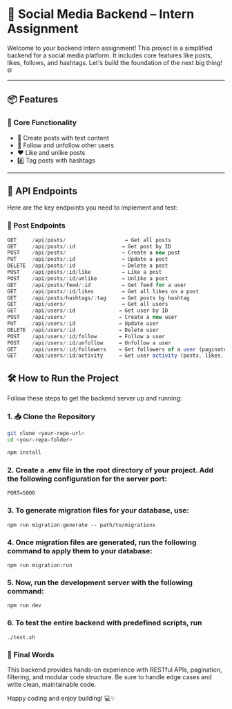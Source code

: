 # 🚀 Social Media Backend – Intern Assignment

Welcome to your backend intern assignment! This project is a simplified backend for a social media platform. It includes core features like posts, likes, follows, and hashtags. Let's build the foundation of the next big thing! 🌐

---

## 📦 Features

### 🎯 Core Functionality

- 📝 Create posts with text content  
- 👥 Follow and unfollow other users  
- ❤️ Like and unlike posts  
- #️⃣ Tag posts with hashtags  

---

## 🔌 API Endpoints

Here are the key endpoints you need to implement and test:

### 📜 Post Endpoints

```ts
GET     /api/posts/                   → Get all posts  
GET     /api/posts/:id               → Get post by ID  
POST    /api/posts/                  → Create a new post  
PUT     /api/posts/:id               → Update a post  
DELETE  /api/posts/:id               → Delete a post  
POST    /api/posts/:id/like          → Like a post  
POST    /api/posts/:id/unlike        → Unlike a post  
GET     /api/posts/feed/:id          → Get feed for a user  
GET     /api/posts/:id/likes         → Get all likes on a post  
GET     /api/posts/hashtags/:tag     → Get posts by hashtag  
GET     /api/users/                  → Get all users  
GET     /api/users/:id              → Get user by ID  
POST    /api/users/                 → Create a new user  
PUT     /api/users/:id              → Update user  
DELETE  /api/users/:id              → Delete user  
POST    /api/users/:id/follow       → Follow a user  
POST    /api/users/:id/unfollow     → Unfollow a user  
GET     /api/users/:id/followers    → Get followers of a user (paginated)  
GET     /api/users/:id/activity     → Get user activity (posts, likes, follow actions)  
```

## 🛠️ How to Run the Project

Follow these steps to get the backend server up and running:

### 1. 📥 Clone the Repository

```bash
git clone <your-repo-url>
cd <your-repo-folder>

npm install
```

### 2. Create a .env file in the root directory of your project. Add the following configuration for the server port:

```
PORT=5000
```

### 3. To generate migration files for your database, use:

```
npm run migration:generate -- path/to/migrations
```

### 4. Once migration files are generated, run the following command to apply them to your database:

```
npm run migration:run
```

### 5. Now, run the development server with the following command:

```
npm run dev
```

### 6. To test the entire backend with predefined scripts, run

```
./test.sh
```

### 🎉 Final Words
This backend provides hands-on experience with RESTful APIs, pagination, filtering, and modular code structure. Be sure to handle edge cases and write clean, maintainable code.

Happy coding and enjoy building! 💻✨
